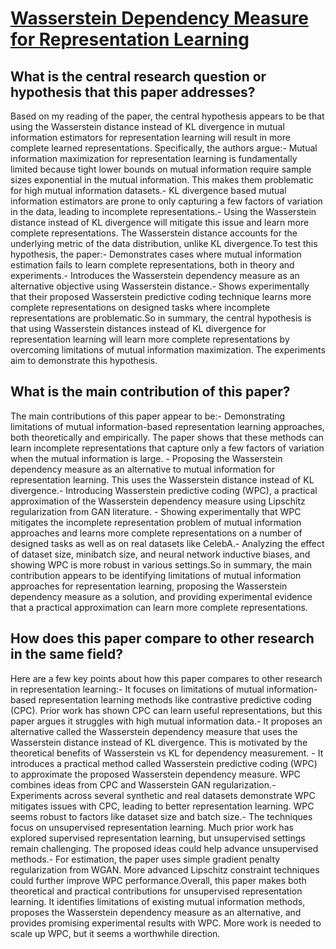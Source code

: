 # [Wasserstein Dependency Measure for Representation Learning](https://arxiv.org/abs/1903.11780)

## What is the central research question or hypothesis that this paper addresses?

Based on my reading of the paper, the central hypothesis appears to be that using the Wasserstein distance instead of KL divergence in mutual information estimators for representation learning will result in more complete learned representations. Specifically, the authors argue:- Mutual information maximization for representation learning is fundamentally limited because tight lower bounds on mutual information require sample sizes exponential in the mutual information. This makes them problematic for high mutual information datasets.- KL divergence based mutual information estimators are prone to only capturing a few factors of variation in the data, leading to incomplete representations.- Using the Wasserstein distance instead of KL divergence will mitigate this issue and learn more complete representations. The Wasserstein distance accounts for the underlying metric of the data distribution, unlike KL divergence.To test this hypothesis, the paper:- Demonstrates cases where mutual information estimation fails to learn complete representations, both in theory and experiments.- Introduces the Wasserstein dependency measure as an alternative objective using Wasserstein distance.- Shows experimentally that their proposed Wasserstein predictive coding technique learns more complete representations on designed tasks where incomplete representations are problematic.So in summary, the central hypothesis is that using Wasserstein distances instead of KL divergence for representation learning will learn more complete representations by overcoming limitations of mutual information maximization. The experiments aim to demonstrate this hypothesis.


## What is the main contribution of this paper?

The main contributions of this paper appear to be:- Demonstrating limitations of mutual information-based representation learning approaches, both theoretically and empirically. The paper shows that these methods can learn incomplete representations that capture only a few factors of variation when the mutual information is large. - Proposing the Wasserstein dependency measure as an alternative to mutual information for representation learning. This uses the Wasserstein distance instead of KL divergence.- Introducing Wasserstein predictive coding (WPC), a practical approximation of the Wasserstein dependency measure using Lipschitz regularization from GAN literature. - Showing experimentally that WPC mitigates the incomplete representation problem of mutual information approaches and learns more complete representations on a number of designed tasks as well as on real datasets like CelebA.- Analyzing the effect of dataset size, minibatch size, and neural network inductive biases, and showing WPC is more robust in various settings.So in summary, the main contribution appears to be identifying limitations of mutual information approaches for representation learning, proposing the Wasserstein dependency measure as a solution, and providing experimental evidence that a practical approximation can learn more complete representations.


## How does this paper compare to other research in the same field?

Here are a few key points about how this paper compares to other research in representation learning:- It focuses on limitations of mutual information-based representation learning methods like contrastive predictive coding (CPC). Prior work has shown CPC can learn useful representations, but this paper argues it struggles with high mutual information data.- It proposes an alternative called the Wasserstein dependency measure that uses the Wasserstein distance instead of KL divergence. This is motivated by the theoretical benefits of Wasserstein vs KL for dependency measurement. - It introduces a practical method called Wasserstein predictive coding (WPC) to approximate the proposed Wasserstein dependency measure. WPC combines ideas from CPC and Wasserstein GAN regularization.- Experiments across several synthetic and real datasets demonstrate WPC mitigates issues with CPC, leading to better representation learning. WPC seems robust to factors like dataset size and batch size.- The techniques focus on unsupervised representation learning. Much prior work has explored supervised representation learning, but unsupervised settings remain challenging. The proposed ideas could help advance unsupervised methods.- For estimation, the paper uses simple gradient penalty regularization from WGAN. More advanced Lipschitz constraint techniques could further improve WPC performance.Overall, this paper makes both theoretical and practical contributions for unsupervised representation learning. It identifies limitations of existing mutual information methods, proposes the Wasserstein dependency measure as an alternative, and provides promising experimental results with WPC. More work is needed to scale up WPC, but it seems a worthwhile direction.
